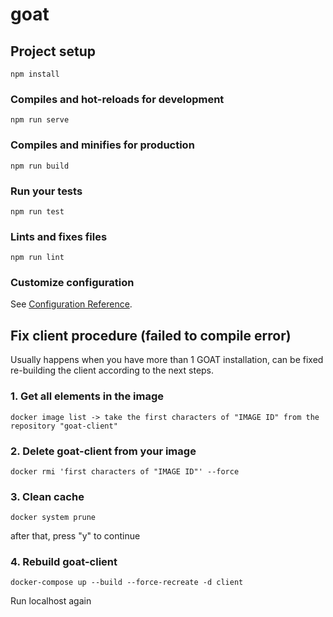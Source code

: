 # goat

## Project setup
```
npm install
```

### Compiles and hot-reloads for development
```
npm run serve
```

### Compiles and minifies for production
```
npm run build
```

### Run your tests
```
npm run test
```

### Lints and fixes files
```
npm run lint
```

### Customize configuration
See [Configuration Reference](https://cli.vuejs.org/config/).

## Fix client procedure (failed to compile error)
Usually happens when you have more than 1 GOAT installation, can be fixed re-building the client according to the next steps.
### 1. Get all elements in the image
```
docker image list -> take the first characters of "IMAGE ID" from the repository "goat-client"
```
### 2. Delete goat-client from your image
```
docker rmi 'first characters of "IMAGE ID"' --force
```
### 3. Clean cache
```
docker system prune
```
after that, press "y" to continue  
  
### 4. Rebuild goat-client
```
docker-compose up --build --force-recreate -d client
```
Run localhost again

